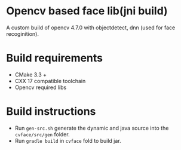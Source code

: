# Opencv based face lib(jni build)

A custom build of opencv 4.7.0 with objectdetect, dnn (used for face recoginition).

# Build requirements

* CMake 3.3 +
* CXX 17 compatible toolchain
* Opencv required libs

# Build instructions
+ Run `gen-src.sh` generate the dynamic and java source into the `cvface/src/gen` folder.
+ Run `gradle build` in `cvface` fold to build jar.
